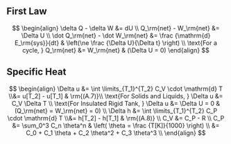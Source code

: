 ## First Law

$$
\begin{align}
\delta Q - \delta W &= dU \\
Q_\rm{net} - W_\rm{net} &= \Delta U \\
\dot Q_\rm{net} - \dot W_\rm{net} &= \frac {\mathrm{d} E_\rm{sys}}{dt} 
& \left(\ne \frac {\Delta U}{\Delta t} \right) \\
\text{For a cycle, } Q_\rm{net} &= W_\rm{net} & (\Delta U = 0)
\end{align}
$$

## Specific Heat

$$
\begin{align}
\Delta u &= \int \limits_{T_1}^{T_2} C_V \cdot \mathrm{d} T \\&= u[T_2] - u[T_1] & \rm{(A.7)}\\
\text{For Solids and Liquids, } \Delta u &= C_V \Delta T \\ 
\text{For Insulated Rigid Tank, } \Delta u &= \Delta U = 0 & (Q_\rm{net} = W_\rm{net}  = 0) \\
\Delta h &= \int \limits_{T_1}^{T_2} C_P \cdot \mathrm{d} T \\&= h[T_2] - h[T_1] & \rm{(A.8)} \\
C_V &= C_P - R \\
C_P
&= \sum_0^3 C_n \theta^n 
& \left( \theta = \frac {T[K]}{1000} \right) \\ 
&= C_0 + C_1 \theta + C_2 \theta^2 + C_3 \theta^3 \\
\end{align}
$$

